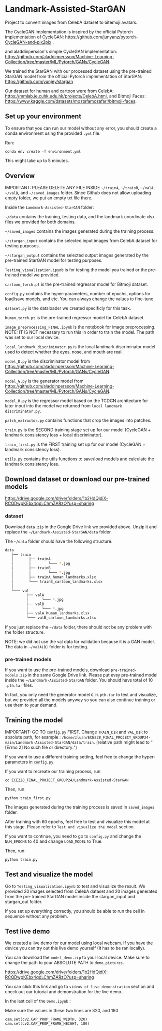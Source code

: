 # Landmark-Assisted-StarGAN
Project to convert images from CelebA dataset to bitemoji avatars.


The CycleGAN implementation is inspired by the official Pytorch implementation of CycleGAN: https://github.com/junyanz/pytorch-CycleGAN-and-pix2pix ,

and aladdinpersson's simple CycleGAN implementation: https://github.com/aladdinpersson/Machine-Learning-Collection/tree/master/ML/Pytorch/GANs/CycleGAN.

We trained the StarGAN with our processed dataset using the pre-trained StarGAN model from the official Pytorch implementation of StarGAN: https://github.com/yunjey/stargan

Our dataset for human and cartoon were from CelebA: https://mmlab.ie.cuhk.edu.hk/projects/CelebA.html, and Bitmoji Faces: https://www.kaggle.com/datasets/mostafamozafari/bitmoji-faces.
## Set up your environment

To ensure that you can run our model without any error, you should create a conda environment using the provided `.yml` file. 

Run:

`conda env create -f environment.yml`

This might take up to 5 minutes. 

## Overview
IMPORTANT: PLEASE DELETE ANY FILE INSIDE `~/trainA`, `~/trainB`, `~/valA`, `~/valB`, and `~/saved_images` folder. Since Github does not allow uploading empty folder, we put an empty txt file there. 

Inside the `Landmark-Assisted-StarGAN` folder:

`~/data` contains the training, testing data, and the landmark coordinate xlsx files we provided for both domains.

`~/saved_images` contains the images generated during the training process.

`~/stargan_input` contains the selected input images from CelebA dataset for testing purposes.

`~/stargan_output` contains the selected output images generated by the pre-trained StarGAN model for testing purposes.

`Testing_visualization.ipynb` is for testing the model you trained or the pre-trained model we provided.

`cartoon_torch.pt` is the pre-trained regressor model for Bitmoji dataset.

`config.py` contains the hyper-parameters, number of epochs, options for load/save models, and etc. You can always change the values to fine-tune. 

`dataset.py` is the dataloader we created specificly for this task.

`human_torch.pt` is the pre-trained regressor model for CelebA dataset.

`image_preprocessing_FINAL.ipynb` is the notebook for image preprocessing. NOTE: IT IS NOT necessary to run this in order to train the model. The path was set to our local device. 

`local_landmark_discriminator.py` is the local landmark discriminator model used to detect whether the eyes, nose, and mouth are real.

`model_D.py` is the discriminator model from https://github.com/aladdinpersson/Machine-Learning-Collection/tree/master/ML/Pytorch/GANs/CycleGAN.

`model_G.py` is the generator model from https://github.com/aladdinpersson/Machine-Learning-Collection/tree/master/ML/Pytorch/GANs/CycleGAN.

`model_R.py` is the regressor model based on the TCDCN architecture for later input into the model we returned from `local landmark discriminator.py`.

`patch_extractor.py` contains functions that crop the images into patches.

`train.py` is the SECOND training stage set up for our model (CycleGAN + landmark consistency loss + local discriminator). 

`train_first.py` is the FIRST training set up for our model (CycleGAN + landmark consistency loss).

`utils.py` contains the utils functions to save/load models and calculate the landmark consistency loss.

## Download dataset or download our pre-trained models

https://drive.google.com/drive/folders/1b2HdQjdiX-RCQDwpKEbx4qdLChmZARzO?usp=sharing

### dataset
Download `data.zip` in the Google Drive link we provided above.
Unzip it and replace the `~/Landmark-Assisted-StarGAN/data` folder. 

The `~/data` folder should have the following structure:   

```bash
data
   ├── train
   │       ├── trainA
   │       │        └─── *.jpg
   │       ├── trainB
   │       │        └─── *.jpg
   │       ├── trainA_human_landmarks.xlsx
   │       └─── trainB_cartoon_landmarks.xlsx
   │
   └─── val
          ├── valA
          │      └─── *.jpg
          ├── valB
          │      └─── *.jpg
          ├── valA_human_landmarks.xlsx
          └─── valB_cartoon_landmarks.xlsx

```


If you just replace the `~/data` folder, there should not be any problem with the folder structure.            

NOTE: we did not use the val data for validation because it is a GAN model. The data in `~/valA(B)` folder is for testing.

### pre-trained models
If you want to use the pre-trained models, download `pre-trained-models.zip` in the same Google Drive link.
Please put evey pre-trained model inside the `~/Landmark-Assisted-StarGAN` folder. You should have total of 10 `.pth.tar` files.

In fact, you only need the generator model `G_H.pth.tar` to test and visualize, but we provided all the models anyway so you can also continue training or use them to your demand. 



## Training the model
IMPORTANT: GO TO `config.py` FIRST. Change `TRAIN_DIR` and `VAL_DIR` to absolute path, for example : `/home/zluan/ECE228_FINAL_PROJECT_GROUP24-main/Landmark-Assisted-StarGAN/data/train`. (relative path might lead to "[Errno 2] No such file or directory:")

If you want to use a different training setting, feel free to change the hyper-parameters in `config.py`.

If you want to recreate our training process, run:

`cd ECE228_FINAL_PROJECT_GROUP24/Landmark-Assisted-StarGAN`

Then, run:

`python train_first.py`

The images generated during the training process is saved in `saved_images` folder. 

After training with 60 epochs, feel free to test and visualize this model at this stage. Please refer to `Test and visualize the model` section. 


If you want to continue, you need to go to `config.py` and change the `NUM_EPOCHS` to 40 and change `LOAD_MODEL` to True.

Then, run:

`python train.py`

## Test and visualize the model


Go to `Testing_visualization.ipynb` to test and visualize the result. 
We provided 20 images selected from CelebA dataset and 20 images generated from the pre-trained StarGAN model inside the stargan_input and stargan_out folder.

If you set up everything correctly, you should be able to run the cell in sequence without any problem.




## Test live demo

We created a live demo for our model using local webcam. If you have the device you can try out this live demo yourself (It has to be ran locally). 

You can download the `model_demo.zip` to your local device. Make sure to change the path to your ABSOLUTE PATH to `demo_pictures`.

https://drive.google.com/drive/folders/1b2HdQjdiX-RCQDwpKEbx4qdLChmZARzO?usp=sharing

You can click this link and go to `videos of live demonstration` section and check out our tutorial and demonstration for the live demo. 

In the last cell of the `Demo.ipynb` :

Make sure the values in these two lines are 320, and 180

`cam.set(cv2.CAP_PROP_FRAME_WIDTH, 320)`
`cam.set(cv2.CAP_PROP_FRAME_HEIGHT, 180)`

